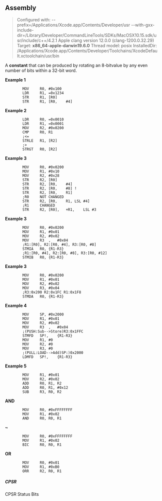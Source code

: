 ## Assembly

> Configured with: --prefix=/Applications/Xcode.app/Contents/Developer/usr --with-gxx-include-dir=/Library/Developer/CommandLineTools/SDKs/MacOSX10.15.sdk/usr/include/c++/4.2.1
> Apple clang version 12.0.0 (clang-1200.0.32.29)
> Target: **x86_64-apple-darwin19.6.0**
> Thread model: posix
> InstalledDir: /Applications/Xcode.app/Contents/Developer/Toolchains/XcodeDefault.xctoolchain/usr/bin



A **constant** that can be produced by rotating an 8-bitvalue by any even number of bits within a 32-bit word.

**Example 1**

```assembly
		MOV		R0,	#0x100
		LDR		R1,	=0x1234
		STR		R1,	[R0]
		STR		R1,	[R0,	#4]
```

**Example 2**

```assembly
		LDR		R0,	=0x0010
		LDR		R1,	=0x0001
		MOV		R2,	#0x0200
		CMP		R0,	R1
		;<=
		STRLE	R1,	[R2]
		;>
		STRGT	R0,	[R2]
```

**Example 3**

```assembly
		MOV		R0,	#0x0200
		MOV		R1,	#0x10
		MOV		R2,	#0x28
		STR		R2,	[R0]
		STR		R2,	[R0,	#4]
		STR		R2,	[R0,	#8]	!
		STR		R2,	[R0,	R1]
		;R0		NOT CHANGED
		STR		R2,	[R0,	R1,	LSL	#4]
		;R1		CHANGED
		STR		R2,	[R0],	+R1,	LSL	#3
```

**Example 3**

```assembly
		MOV		R0,	#0x0200
		MOV		R1,	#0x01
		MOV		R2,	#0x02
		MOV		R3	,	#0x04
		;R1:[R0], R2:[R0, #4], R3:[R0, #8]
		STMIA	R0,	{R1-R3}
		;R1:[R0, #4], R2:[R0, #8], R3:[R0, #12]
		STMIB	R0,	{R1-R3}
```

**Example 3**

```assembly
		MOV		R0,	#0x0200
		MOV		R1,	#0x01
		MOV		R2,	#0x02
		MOV		R3,	#0x04
		;R3:0x200 R2:0x1FC R1:0x1F8
		STMDA	R0,	{R1-R3}
```

**Example 4**

```assembly
		MOV		SP,	#0x2000
		MOV		R1,	#0x01
		MOV		R2,	#0x02
		MOV		R3	,	#0x04
		;(PUSH:Sub-->Store)R3:0x1FFC
		STMFD	SP!,	{R1-R3}
		MOV		R1,	#0
		MOV		R2,	#0
		MOV		R3,	#0
		;(PULL:LOAD-->Add)SP:)0x2000
		LDMFD	SP!,	{R1-R3}
```

**Example 5**

```assembly
		MOV		R1,	#0x01
		MOV		R2,	#0x02
		ADD		R0,	R1,	R2
		ADD		R0,	R1,	#0x12
		SUB		R3,	R0,	R2
```

**AND**

```assembly
		MOV		R0,	#0xFFFFFFFF
		MOV		R1,	#0x02
		AND		R0,	R0,	R1
```

**~**

```assembly
		MOV		R0,	#0xFFFFFFFF
		MOV		R1,	#0x02
		BIC		R0,	R0,	R1
```

**OR**

```assembly
		MOV		R0,	#0x01
		MOV		R1,	#0xB0
		ORR		R2,	R0,	R1
```

##### CPSR

CPSR Status Bits

